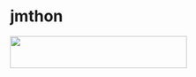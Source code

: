 # jmthon

<p align="left"><a href="https://heroku.com/deploy?template=https://github.com/jmthonub/pack"> <img src="https://img.shields.io/badge/Deploy%20To%20Heroku-purple?style=for-the-badge&logo=heroku" width="320" height="58.45"/></a></p>
